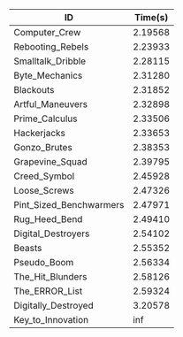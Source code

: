 |ID|Time(s)|
|-|-|
|Computer_Crew|2.19568|
|Rebooting_Rebels|2.23933|
|Smalltalk_Dribble|2.28115|
|Byte_Mechanics|2.31280|
|Blackouts|2.31852|
|Artful_Maneuvers|2.32898|
|Prime_Calculus|2.33506|
|Hackerjacks|2.33653|
|Gonzo_Brutes|2.38353|
|Grapevine_Squad|2.39795|
|Creed_Symbol|2.45928|
|Loose_Screws|2.47326|
|Pint_Sized_Benchwarmers|2.47971|
|Rug_Heed_Bend|2.49410|
|Digital_Destroyers|2.54102|
|Beasts|2.55352|
|Pseudo_Boom|2.56334|
|The_Hit_Blunders|2.58126|
|The_ERROR_List|2.59324|
|Digitally_Destroyed|3.20578|
|Key_to_Innovation|inf|
